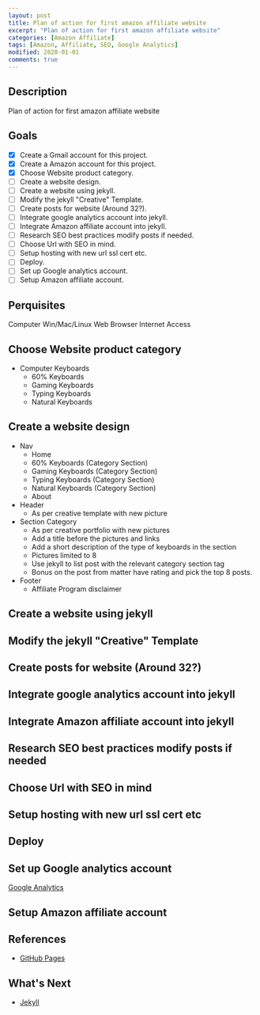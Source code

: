 ```yaml
---
layout: post
title: Plan of action for first amazon affiliate website
excerpt: "Plan of action for first amazon affiliate website"
categories: [Amazon Affiliate]
tags: [Amazon, Affiliate, SEO, Google Analytics]
modified: 2020-01-01
comments: true
---
```


## Description
Plan of action for first amazon affiliate website

## Goals

- [x] Create a Gmail account for this project.
- [x] Create a Amazon account for this project.
- [x] Choose Website product category.
- [ ] Create a website design.
- [ ] Create a website using jekyll.
- [ ] Modify the jekyll "Creative" Template.
- [ ] Create posts for website (Around 32?).
- [ ] Integrate google analytics account into jekyll.
- [ ] Integrate Amazon affiliate account into jekyll.
- [ ] Research SEO best practices modify posts if needed.
- [ ] Choose Url with SEO in mind.
- [ ] Setup hosting with new url ssl cert etc.
- [ ] Deploy.
- [ ] Set up Google analytics account.
- [ ] Setup Amazon affiliate account.

## Perquisites
Computer Win/Mac/Linux
Web Browser
Internet Access

## Choose Website product category

* Computer Keyboards
    * 60% Keyboards
    * Gaming Keyboards
    * Typing Keyboards
    * Natural Keyboards

## Create a website design

* Nav
    * Home
    * 60% Keyboards (Category Section)
    * Gaming Keyboards (Category Section)
    * Typing Keyboards (Category Section)
    * Natural Keyboards (Category Section)
    * About
* Header
    * As per creative template with new picture
* Section Category
    * As per creative portfolio with new pictures
    * Add a title before the pictures and links
    * Add a short description of the type of keyboards in the section
    * Pictures limited to 8
    * Use jekyll to list post with the relevant category section tag
    * Bonus on the post from matter have rating and pick the top 8 posts.
* Footer
    * Affiliate Program disclaimer



## Create a website using jekyll
## Modify the jekyll "Creative" Template
## Create posts for website (Around 32?)
## Integrate google analytics account into jekyll
## Integrate Amazon affiliate account into jekyll
## Research SEO best practices modify posts if needed
## Choose Url with SEO in mind
## Setup hosting with new url ssl cert etc
## Deploy

## Set up Google analytics account

[Google Analytics](https://analytics.google.com/analytics/web/provision/#/provision)

## Setup Amazon affiliate account

## References
* [GitHub Pages](https://pages.github.com/)

## What's Next
* [Jekyll](https://jekyllrb.com/)